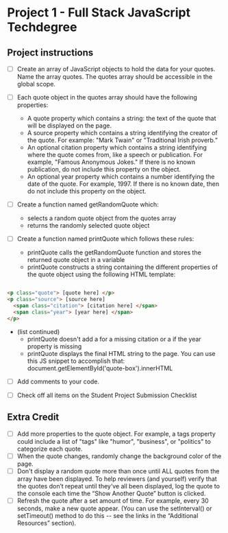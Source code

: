 # Project 1 - Full Stack JavaScript Techdegree
## Project instructions

- [ ] Create an array of JavaScript objects to hold the data for your quotes. Name the array quotes. The quotes array should be accessible in the global scope.

- [ ] Each quote object in the quotes array should have the following properties:
    - A quote property which contains a string: the text of the quote that will be displayed on the page.
    - A source property which contains a string identifying the creator of the quote. For example: "Mark Twain" or "Traditional Irish proverb.”
    - An optional citation property which contains a string identifying where the quote comes from, like a speech or publication. For example, "Famous Anonymous Jokes." If there is no known publication, do not include this property on the object.
    - An optional year property which contains a number identifying the date of the quote. For example, 1997. If there is no known date, then do not include this property on the object.
- [ ] Create a function named getRandomQuote which:
    - selects a random quote object from the quotes array
    - returns the randomly selected quote object

- [ ] Create a function named printQuote which follows these rules:
    - printQuote calls the getRandomQuote function and stores the returned quote object in a variable
    - printQuote constructs a string containing the different properties of the quote object using the following HTML template:

```html

<p class="quote"> [quote here] </p>
<p class="source"> [source here]
  <span class="citation"> [citation here] </span>
  <span class="year"> [year here] </span>
</p>

```
- (list continued)
    - printQuote doesn't add a for a missing citation or a if the year property is missing
    - printQuote displays the final HTML string to the page. You can use this JS snippet to accomplish that: document.getElementById('quote-box').innerHTML

- [ ] Add comments to your code.

- [ ] Check off all items on the Student Project Submission Checklist

## Extra Credit

- [ ] Add more properties to the quote object. For example, a tags property could include a list of "tags" like "humor", "business", or "politics" to categorize each quote.
- [ ] When the quote changes, randomly change the background color of the page.
- [ ] Don't display a random quote more than once until ALL quotes from the array have been displayed. To help reviewers (and yourself) verify that the quotes don’t repeat until they’ve all been displayed, log the quote to the console each time the “Show Another Quote” button is clicked.
- [ ] Refresh the quote after a set amount of time. For example, every 30 seconds, make a new quote appear. (You can use the setInterval() or setTimeout() method to do this -- see the links in the “Additional Resources” section).
